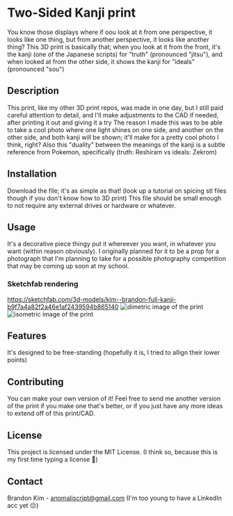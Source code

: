 # Two-Sided Kanji print
You know those displays where if oou look at it from one perspective, it looks like one thing, but from another perspective, it looks like another thing?
This 3D print is basically that; when you look at it from the front, it's the kanji (one of the Japanese scripts) for "truth" (pronounced "jitsu"), and when looked at from the other side, it shows the kanji for "ideals" (pronounced "sou")

## Description
This print, like my other 3D print repos, was made in one day, but I still paid careful attention to detail, and I'll make adjustments to the CAD if needed, after printing it out and giving it a try
The reason I made this was to be able to take a cool photo where one light shines on one side, and another on the other side, and both kanji will be shown; it'll make for a pretty cool photo I think, right?
Also this "duality" between the meanings of the kanji is a subtle reference from Pokemon, specifically  (truth: Reshiram vs ideals: Zekrom)

## Installation
Download the file; it's as simple as that! (look up a tutorial on spicing stl files though if you don't know how to 3D print)
This file should be small enough to not require any external drives or hardware or whatever.

## Usage
It's a decorative piece thingy put it whereever you want, in whatever you want (within reason obviously).
I originally planned for it to be a prop for a photograph that I'm planning to take for a possible photography competition that may be coming up soon at my school.
### Sketchfab rendering
https://sketchfab.com/3d-models/kim--brandon-full-kanji-b9f7a4a82f2a46e1af2439594b865140
![dimetric image of the print](https://github.com/user-attachments/assets/e9b50a3a-1799-4efa-8c74-9861bf64d4d3)
![isometric image of the print](https://github.com/user-attachments/assets/94f0c1c5-529c-45cb-98dc-20fa68a96b7b)

## Features
It's designed to be free-standing (hopefully it is, I tried to allign their lower points)

## Contributing
You can make your own version of it!
Feel free to send me another version of the print if you make one that's better, or if you just have any more ideas to extend off of this print/CAD.

## License
This project is licensed under the MIT License.
(I think so, because this is my first time typing a license 😬)

## Contact
Brandon Kim - anomaliscript@gmail.com (I'm too young to have a LinkedIn acc yet 😔)
